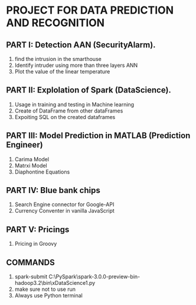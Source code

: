 # PROJECT FOR DATA PREDICTION  AND RECOGNITION

## PART I: Detection AAN (SecurityAlarm).
1. find the intrusion in the smarthouse
2. Identify intruder using more than three layers ANN
3. Plot the value of the linear temperature

## PART II: Explolation of Spark (DataScience).
1. Usage in training and testing in Machine learning
2. Create of DataFrame from other dataFrames
3. Expoiting SQL on the created dataframes

## PART III: Model Prediction in MATLAB (Prediction Engineer)
 1. Carima Model
 2. Matrxi Model
 3. Diaphontine Equations

## PART IV: Blue bank chips
 1. Search Engine connector for Google-API
 2. Currency Conventer in vanilla JavaScript 

## PART V: Pricings
 1. Pricing in Groovy

## COMMANDS
 1. spark-submit C:\PySpark\spark-3.0.0-preview-bin-hadoop3.2\bin\xDataScience1.py
 2. make sure not to use run
 3. Always use Python terminal